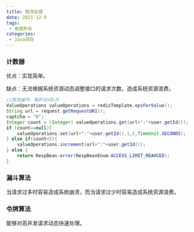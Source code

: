 ```yaml
---
title: 限流处理
date: 2021-12-9
tags:
 - 电商秒杀
categories:
 - Java项目
---
```


### 计数器

优点：实现简单。

缺点：无法根据系统资源动态调整接口的请求次数，造成系统资源浪费。

```java
//限流操作，每秒访问5次
ValueOperations valueOperations = redisTemplate.opsForValue();
String url = request.getRequestURI();
captcha = "0";
Integer count = (Integer) valueOperations.get(url+":"+user.getId());
if (count==null){
    valueOperations.set(url+":"+user.getId(),1,5,TimeUnit.SECONDS);
} else if(count<5){
    valueOperations.increment(url+":"+user.getId());
} else {
    return RespBean.error(RespBeanEnum.ACCESS_LIMIT_REAHCED);
}
```



### 漏斗算法

当请求过多时容易造成系统崩溃，而当请求过少时容易造成系统资源浪费。



### 令牌算法

能够对高并发请求动态快速处理。

